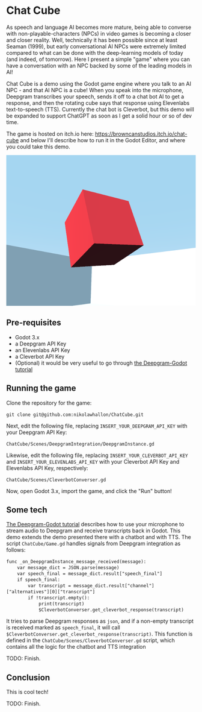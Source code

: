 # Chat Cube

As speech and language AI becomes more mature, being able to converse with non-playable-characters (NPCs) in video games
is becoming a closer and closer reality. Well, technically it has been possible since at least Seaman (1999),
but early conversational AI NPCs were extremely limited compared to what can be done with the deep-learning models of
today (and indeed, of tomorrow). Here I present a simple "game" where you can have a conversation with an NPC backed
by some of the leading models in AI!

Chat Cube is a demo using the Godot game engine where you talk to an AI NPC - and that AI NPC is a cube!
When you speak into the microphone, Deepgram transcribes your speech, sends it off to a chat bot AI to get a response,
and then the rotating cube says that response using Elevenlabs text-to-speech (TTS). Currently the chat bot
is Cleverbot, but this demo will be expanded to support ChatGPT as soon as I get a solid hour or so of dev time.

The game is hosted on itch.io here: https://browncanstudios.itch.io/chat-cube and below I'll describe
how to run it in the Godot Editor, and where you could take this demo.

<p align="center">
  <img src="./READMEAssets/chatcubeitchcover.png" alt="A picture of Chat Cube."/>
</p>

## Pre-requisites

* Godot 3.x
* a Deepgram API Key
* an Elevenlabs API Key
* a Cleverbot API Key
* (Optional) it would be very useful to go through [the Deepgram-Godot tutorial](https://blog.deepgram.com/deepgram-godot-tutorial/)

## Running the game

Clone the repository for the game:

```
git clone git@github.com:nikolawhallon/ChatCube.git
```

Next, edit the following file, replacing `INSERT_YOUR_DEEPGRAM_API_KEY` with your Deepgram API Key:

```
ChatCube/Scenes/DeepgramIntegration/DeepgramInstance.gd
```

Likewise, edit the following file, replacing `INSERT_YOUR_CLEVERBOT_API_KEY` and `INSERT_YOUR_ELEVENLABS_API_KEY` with
your Cleverbot API Key and Elevenlabs API Key, respectively:

```
ChatCube/Scenes/CleverbotConverser.gd
```

Now, open Godot 3.x, import the game, and click the "Run" button!

## Some tech

[The Deepgram-Godot tutorial](https://blog.deepgram.com/deepgram-godot-tutorial/) describes how to use your microphone
to stream audio to Deepgram and receive transcripts back in Godot. This demo extends the demo presented there with
a chatbot and with TTS. The script `ChatCube/Game.gd` handles signals from Deepgram integration as follows:

```
func _on_DeepgramInstance_message_received(message):
	var message_dict = JSON.parse(message)
	var speech_final = message_dict.result["speech_final"]
	if speech_final:
		var transcript = message_dict.result["channel"]["alternatives"][0]["transcript"]
		if !transcript.empty():
			print(transcript)
			$CleverbotConverser.get_cleverbot_response(transcript)
```

It tries to parse Deepgram responses as `json`, and if a non-empty transcript is received marked as `speech_final`,
it will call `$CleverbotConverser.get_cleverbot_response(transcript)`. This function is defined
in the `ChatCube/Scenes/CleverbotConverser.gd` script, which contains all the logic for the chatbot and TTS integration

TODO: Finish.

## Conclusion

This is cool tech!

TODO: Finish.
